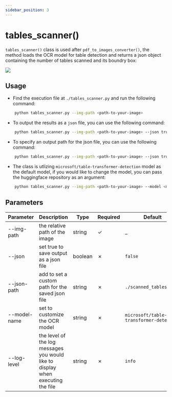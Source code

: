 ```yaml
---
sidebar_position: 3
---
```


# tables_scanner()

`tables_scanner()` class is used after `pdf_to_images_converter()`, the method loads the OCR model for table detection and returns a json object containing the number of tables scanned and its boundry box:

<img src="https://sentinel-ai-docs.vercel.app/img/tables_scanner.png" />

## Usage

- Find the execution file at `./tables_scanner.py` and run the following command:

```bash
    python tables_scanner.py --img-path <path-to-your-image>
```
- To output the results as a `json` file, you can use the following command:

```bash
    python tables_scanner.py --img-path <path-to-your-image> --json true
```
- To specify an output path for the json file, you can use the following command:

```bash
    python tables_scanner.py --img-path <path-to-your-image> --json true --json-path <path-to-json-file>
```

- The class is utlizing `microsoft/table-transformer-detection` model as the default model, if you would like to change the model, you can pass the huggingface repository as an argument:

```bash
    python tables_scanner.py --img-path <path-to-your-image> --model <model-repository>
```


## Parameters

| Parameter          | Description                                                                     | Type   | Required | Default                                | Options                                         |
|--------------------|---------------------------------------------------------------------------------|--------|----------|----------------------------------------|-------------------------------------------------|
| --img-path         | the relative path of the image                                                  | string | &check;  | _                                      | _                                               |
| --json             | set true to save output as a json file                                          | boolean| &cross;  | `false`                                | `true`, `false`                                               |
| --json-path        | add to set a custom path for the saved json file                                | string | &cross;  | `./scanned_tables_json`                | _                                               |
| --model-name       | set to customize the OCR model                                                  | string | &cross;  | `microsoft/table-transformer-detection`| _                                               |
| --log-level        | the level of the log messages you would like to display when executing the file | string | &cross;  | `info`                                 | `debug`, `info`, `warning`, `error`, `critical` |
